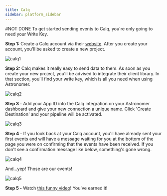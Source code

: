 ```yaml
---
title: Calq
sidebar: platform_sidebar
---
```

#NOT DONE
To get started sending events to Calq, you're only going to need your Write Key.

**Step 1:** Create a Calq account via their [website](http://www.calq.io). After you create your account, you'll be asked to create a new project.

![calq1](/1.0/assets/img/guides/streaming/clickstream/calq/calq1.png)


**Step 2:** Calq makes it really easy to send data to them. As soon as you create your new project, you'll be advised to integrate their client library. In that section, you'll find your write key, which is all you need when using Astronomer.

![calq2](/1.0/assets/img/guides/streaming/clickstream/calq/calq2.png)


<b>Step 3 -</b> Add your App ID into the Calq integration on your Astronomer dashboard and give your new connection a unique name. Click 'Create Destination' and your pipeline will be activated.

![calq3](/1.0/assets/img/guides/streaming/clickstream/calq/calq3.gif)


<b>Step 4 -</b> If you look back at your Calq account, you'll have already sent your first events and will have a message waiting for you at the bottom of the page you were on confirming that the events have been received. If you don't see a confirmation message like below, something's gone wrong.

![calq4](/1.0/assets/img/guides/streaming/clickstream/calq/calq4.png)

And...yep! Those are our events!

![calq5](/1.0/assets/img/guides/streaming/clickstream/calq/calq5.png)

<b>Step 5 -</b> Watch [this funny video](https://youtu.be/XF7b_MNEIAg)! You've earned it!
